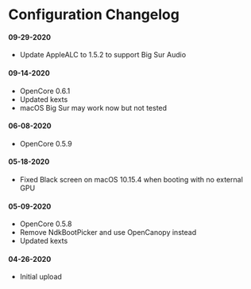 Configuration Changelog
==================

#### 09-29-2020
- Update AppleALC to 1.5.2 to support Big Sur Audio

#### 09-14-2020
- OpenCore 0.6.1
- Updated kexts
- macOS Big Sur may work now but not tested

#### 06-08-2020
- OpenCore 0.5.9

#### 05-18-2020
- Fixed Black screen on macOS 10.15.4 when booting with no external GPU

#### 05-09-2020
- OpenCore 0.5.8
- Remove NdkBootPicker and use OpenCanopy instead
- Updated kexts

#### 04-26-2020
- Initial upload
